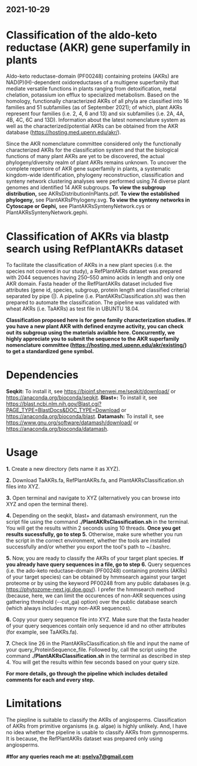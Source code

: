 ## 2021-10-29
# Classification of the aldo-keto reductase (AKR) gene superfamily in plants
Aldo-keto reductase-domain (PF00248) containing proteins (AKRs) are NAD(P)(H)-dependent oxidoreductases of a multigene superfamily that mediate versatile functions in plants ranging from detoxification, metal chelation, potassium ion efflux to specialized metabolism. Based on the homology, functionally characterized AKRs of all phyla are classified into 16 families and 51 subfamilies (as of September 2021); of which, plant AKRs represent four families (i.e. 2, 4, 6 and 13) and six subfamilies (i.e. 2A, 4A, 4B, 4C, 6C and 13D). Information about the latest nomenclature system as well as the characterized/potential AKRs can be obtained from the AKR database (https://hosting.med.upenn.edu/akr/).

Since the AKR nomenclature committee considered only the functionally characterized AKRs for the classification system and that the biological functions of many plant AKRs are yet to be discovered, the actual phylogeny/diversity realm of plant AKRs remains unknown. To uncover the complete repertoire of AKR gene superfamily in plants, a systematic kingdom-wide identification, phylogeny reconstruction, classification and synteny network clustering analyses were performed using 74 diverse plant genomes and identified 14 AKR subgroups. **To view the subgroup distribution,** see AKRsDistributionInPlants.pdf. **To view the established phylogeny,** see PlantAKRsPhylogeny.svg. **To view the synteny networks in Cytoscape or Gephi,** see PlantAKRsSyntenyNetwork.cys or PlantAKRsSyntenyNetwork.gephi.

# Classification of AKRs via blastp search using RefPlantAKRs dataset
To facilitate the classification of AKRs in a new plant species (i.e. the species not covered in our study), a RefPlantAKRs dataset was prepared with 2044 sequences having 250–550 amino acids in length and only one AKR domain. Fasta header of the RefPlantAKRs dataset included five attributes (gene id, species, subgroup, protein length and classified criteria) separated by pipe (|). A pipeline (i.e. PlantAKRsClassification.sh) was then prepared to automate the classification. The pipeline was validated with wheat AKRs (i.e. TaAKRs) as test file in UBUNTU 18.04.

**Classification proposed here is for gene family characterization studies. If you have a new plant AKR with defined enzyme activity, you can check out its subgroup using the materials avialble here. Concurrently, we highly appreciate you to submit the sequence to the AKR superfamily nomenclature committee (https://hosting.med.upenn.edu/akr/existing/) to get a standardized gene symbol.**

# Dependencies
**Seqkit:** To install it, see https://bioinf.shenwei.me/seqkit/download/ or https://anaconda.org/bioconda/seqkit.
**Blast+:** To install it, see https://blast.ncbi.nlm.nih.gov/Blast.cgi?PAGE_TYPE=BlastDocs&DOC_TYPE=Download or https://anaconda.org/bioconda/blast.
**Datamash:** To install it, see https://www.gnu.org/software/datamash/download/ or https://anaconda.org/bioconda/datamash.

# Usage
**1.** Create a new directory (lets name it as XYZ).

**2.** Download TaAKRs.fa, RefPlantAKRs.fa, and PlantAKRsClassification.sh files into XYZ.

**3.** Open terminal and navigate to XYZ (alternatively you can browse into XYZ and open the terminal there).

**4.** Depending on the seqkit, blast+ and datamash environment, run the script file using the command **./PlantAKRsClassification.sh** in the terminal. You will get the results within 2 seconds using 10 threads. **Once you get results sucessfully, go to step 5.** Otherwise, make sure whether you run the script in the correct environment, whether the tools are installed successfully and/or whether you export the tool's path to ~/.bashrc.

**5.** Now, you are ready to classify the AKRs of your target plant species. **If you already have query sequences in a file, go to step 6.** Query sequences (i.e. the ado-keto reductase-domain (PF00248) containing proteins (AKRs) of your target species) can be obtained by hmmsearch against your target proteome or by using the keyword PF00248 from any public databases (e.g. https://phytozome-next.jgi.doe.gov/). I prefer the hmmsearch method (because, here, we can limit the occurences of non-AKR sequences using gathering threshold (--cut_ga) option) over the public database search (which always includes many non-AKR sequences). 

**6.** Copy your query sequence file into XYZ. Make sure that the fasta header of your query sequences contain only sequence id and no other attributes (for example, see TaAKRs.fa).

**7.** Check line 26 in the PlantAKRsClassification.sh file and input the name of your query_ProteinSequence_file. Followed by, call the script using the command **./PlantAKRsClassification.sh** in the terminal as described in step 4. You will get the results within few seconds based on your query size.

**For more details, go through the pipeline which includes detailed comments for each and every step.**

# Limitations
The piepline is suitable to classify the AKRs of angiosperms. Classification of AKRs from primitive organisms (e.g. algae) is highly unlikely. And, I have no idea whether the pipeline is usable to classify AKRs from gymnosperms. It is because, the RefPlantAKRs dataset was prepared only using angiosperms.

**#❗️for any queries reach me at: pselva7@gmail.com**
